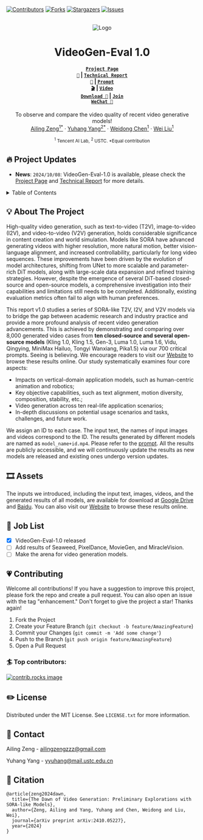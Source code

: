 <!-- Improved compatibility of back to top link: See: https://github.com/othneildrew/Best-README-Template/pull/73 -->
<a id="readme-top"></a>

[![Contributors][contributors-shield]][contributors-url]
[![Forks][forks-shield]][forks-url]
[![Stargazers][stars-shield]][stars-url]
[![Issues][issues-shield]][issues-url]


<br />
<div align="center">
  <img src="docs/teaser/teaser.png" alt="Logo">

  <h1 align="center">VideoGen-Eval 1.0</h1>
  
#### [<code>Project Page 🚀</code>](https://ailab-cvc.github.io/VideoGen-Eval/) | [<code>Technical Report 📝</code>](http://arxiv.org/abs/2410.05227)  | [<code>Prompt 🎬</code>](https://ailab-cvc.github.io/VideoGen-Eval/specifc_model/prompt.html)  | [<code>Video Download 🤩</code>](https://drive.google.com/drive/folders/11WxQudsVgqI-ETXQB5PQjd7dzhz41-E0?usp=sharing) | [<code>Join WeChat 💬</code>](https://github.com/AILab-CVC/VideoGen-Eval/blob/main/docs/specifc_model/wechat.md)

  <p align="center">
    To observe and compare the video quality of recent video generative models!
    <br />
    <a href="https://ailingzeng.site/">Ailing Zeng<sup>1</sup><sup>*</sup></a>
    ·
    <a href="https://yyvhang.github.io/">Yuhang Yang<sup>2</sup><sup>*</sup></a>
    ·
    <a href="">Weidong Chen<sup>1</sup></a>
    ·
    <a href="https://scholar.google.com/citations?user=AjxoEpIAAAAJ&hl=en">Wei Liu<sup>1</sup></a>
    <br />
    <p> <sub><sup>1</sup> Tencent AI Lab, <sup>2</sup> USTC. *Equal contribution</sub></p>
  </p>
</div>



## 🔥 Project Updates
-  **News**: ```2024/10/08```: VideoGen-Eval-1.0 is available, please check the [Project Page](https://ailab-cvc.github.io/VideoGen-Eval/) and [Technical Report](http://arxiv.org/abs/2410.05227) for more details.

<!-- TABLE OF CONTENTS -->
<details>
  <summary>Table of Contents</summary>
  <ol>
    <li>
      <a href="#about-the-project">About The Project</a>
    </li>
    <li>
      <a href="#assets">Assets</a>
    </li>
    <li><a href="#job-list">Job List</a></li>
    <li><a href="#contributing">Contributing</a></li>
    <li><a href="#license">License</a></li>
    <li><a href="#contact">Contact</a></li>
    <li><a href="#citation">Citation</a></li>
  </ol>
</details>

## 💡 About The Project 
High-quality video generation, such as text-to-video (T2V), image-to-video (I2V), and video-to-video (V2V) generation, holds considerable significance in content creation and world simulation. Models like SORA have advanced generating videos with higher resolution, more natural motion, better vision-language alignment, and increased controllability, particularly for long video sequences. These improvements have been driven by the evolution of model architectures, shifting from UNet to more scalable and parameter-rich DiT models, along with large-scale data expansion and refined training strategies. However, despite the emergence of several DiT-based closed-source and open-source models, a comprehensive investigation into their capabilities and limitations still needs to be completed. Additionally, existing evaluation metrics often fail to align with human preferences.

This report v1.0 studies a series of SORA-like T2V, I2V, and V2V models via to bridge the gap between academic research and industry practice and provide a more profound analysis of recent video generation advancements. This is achieved by demonstrating and comparing over 8,000 generated video cases from **ten closed-source and several open-source models** (Kling 1.0, Kling 1.5, Gen-3, Luma 1.0, Luma 1.6, Vidu, Qingying, MiniMax Hailuo, Tongyi Wanxiang, Pika1.5) via our 700 critical prompts. Seeing is believing. We encourage readers to visit our [Website](https://ailab-cvc.github.io/VideoGen-Eval/) to browse these results online. Our study systematically examines four core aspects: 


* Impacts on vertical-domain application models, such as human-centric animation and robotics;
* Key objective capabilities, such as text alignment, motion diversity, composition, stability, etc.;
* Video generation across ten real-life application scenarios;
* In-depth discussions on potential usage scenarios and tasks, challenges, and future work.


We assign an ID to each case. The input text, the names of input images and videos correspond to the ID. The results generated by different models are named as `model_name+id.mp4`. Please refer to the [prompt](https://ailab-cvc.github.io/VideoGen-Eval/specifc_model/prompt.html). All the results are publicly accessible, and we will continuously update the results as new models are released and existing ones undergo version updates. 

## 🎞️ Assets

The inputs we introduced, including the input text, images, videos, and the generated results of all models, are available for download at [Google Drive](https://drive.google.com/drive/folders/11WxQudsVgqI-ETXQB5PQjd7dzhz41-E0?usp=sharing) and [Baidu](https://pan.baidu.com/s/16nhiiKIYn3EPRMpefEoEqw?pwd=rgha). You can also visit our [Website](https://ailab-cvc.github.io/VideoGen-Eval/) to browse these results online.  

## 🦉 Job List

- [x] VideoGen-Eval-1.0 released 
- [ ] Add results of Seaweed, PixelDance, MovieGen, and MiracleVision.
- [ ] Make the arena for video generation models.

<!-- CONTRIBUTING -->
## 💗 Contributing
Welcome all contributions! If you have a suggestion to improve this project, please fork the repo and create a pull request. You can also open an issue with the tag "enhancement."
Don't forget to give the project a star! Thanks again!

1. Fork the Project
2. Create your Feature Branch (`git checkout -b feature/AmazingFeature`)
3. Commit your Changes (`git commit -m 'Add some change'`)
4. Push to the Branch (`git push origin feature/AmazingFeature`)
5. Open a Pull Request

### 🏄 Top contributors:

<a href="https://github.com/AILab-CVC/VideoGen-Eval/graphs/contributors">
  <img src="https://contrib.rocks/image?repo=AILab-CVC/VideoGen-Eval" alt="contrib.rocks image" />
</a>

<!-- LICENSE -->
## ✏️ License

Distributed under the MIT License. See `LICENSE.txt` for more information.

<!-- CONTACT -->
## 📢 Contact

Ailing Zeng - [ailingzengzzz@gmail.com](mailto:ailingzengzzz@gmail.com)

Yuhang Yang - [yyuhang@mail.ustc.edu.cn](mailto:yyuhang@mail.ustc.edu.cn)

## 💌 Citation
```
@article{zeng2024dawn,
  title={The Dawn of Video Generation: Preliminary Explorations with SORA-like Models},
  author={Zeng, Ailing and Yang, Yuhang and Chen, Weidong and Liu, Wei},
  journal={arXiv preprint arXiv:2410.05227},
  year={2024}
}
```
[contributors-shield]: https://img.shields.io/github/contributors/AILab-CVC/VideoGen-Eval.svg?style=for-the-badge
[contributors-url]: https://github.com/AILab-CVC/VideoGen-Eval/graphs/contributors
[forks-shield]: https://img.shields.io/github/forks/AILab-CVC/VideoGen-Eval.svg?style=for-the-badge
[forks-url]: https://github.com/othneildrew/Best-README-Template/network/members
[stars-shield]: https://img.shields.io/github/stars/AILab-CVC/VideoGen-Eval.svg?style=for-the-badge
[stars-url]: https://github.com/AILab-CVC/VideoGen-Eval/stargazers
[issues-shield]: https://img.shields.io/github/issues/AILab-CVC/VideoGen-Eval.svg?style=for-the-badge
[issues-url]: https://github.com/AILab-CVC/VideoGen-Eval/issues
[product-screenshot]: images/screenshot.png
[Next.js]: https://img.shields.io/badge/next.js-000000?style=for-the-badge&logo=nextdotjs&logoColor=white
[Next-url]: https://nextjs.org/
[React.js]: https://img.shields.io/badge/React-20232A?style=for-the-badge&logo=react&logoColor=61DAFB
[React-url]: https://reactjs.org/
[Vue.js]: https://img.shields.io/badge/Vue.js-35495E?style=for-the-badge&logo=vuedotjs&logoColor=4FC08D
[Vue-url]: https://vuejs.org/
[Angular.io]: https://img.shields.io/badge/Angular-DD0031?style=for-the-badge&logo=angular&logoColor=white
[Angular-url]: https://angular.io/
[Svelte.dev]: https://img.shields.io/badge/Svelte-4A4A55?style=for-the-badge&logo=svelte&logoColor=FF3E00
[Svelte-url]: https://svelte.dev/
[Laravel.com]: https://img.shields.io/badge/Laravel-FF2D20?style=for-the-badge&logo=laravel&logoColor=white
[Laravel-url]: https://laravel.com
[Bootstrap.com]: https://img.shields.io/badge/Bootstrap-563D7C?style=for-the-badge&logo=bootstrap&logoColor=white
[Bootstrap-url]: https://getbootstrap.com
[JQuery.com]: https://img.shields.io/badge/jQuery-0769AD?style=for-the-badge&logo=jquery&logoColor=white
[JQuery-url]: https://jquery.com 
